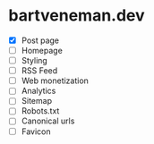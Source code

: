 # bartveneman.dev

- [x] Post page
- [ ] Homepage
- [ ] Styling
- [ ] RSS Feed
- [ ] Web monetization
- [ ] Analytics
- [ ] Sitemap
- [ ] Robots.txt
- [ ] Canonical urls
- [ ] Favicon
